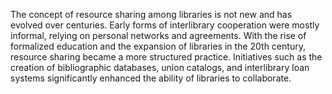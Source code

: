 The concept of resource sharing among libraries is not new and has evolved over centuries. Early forms of interlibrary cooperation were mostly informal, relying on personal networks and agreements. With the rise of formalized education and the expansion of libraries in the 20th century, resource sharing became a more structured practice. Initiatives such as the creation of bibliographic databases, union catalogs, and interlibrary loan systems significantly enhanced the ability of libraries to collaborate.